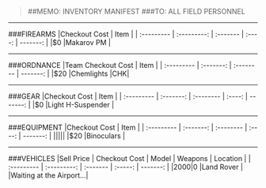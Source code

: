 > ##MEMO: INVENTORY MANIFEST
> ###TO: ALL FIELD PERSONNEL

----------
###FIREARMS
|Checkout Cost | Item    	 |
| :--------- | :---------: | :------- | :----: | -------: |
|$0  |Makarov PM	|

***

###ORDNANCE
|Team Checkout Cost | Item	|
| :--------- | :-------: | :-------- | -------: |
|$20  |Chemlights	    |CHK|

***

###GEAR
|Checkout Cost | Item	|
| :--------- | :-------: | :-------- | :----: | -------: |
|$0  |Light H-Suspender	|

***

###EQUIPMENT
|Checkout Cost | Item	|
| :--------- | :-------: | :-------- | :----: | -------: |
|||||
|$20  |Binoculars    |

***

###VEHICLES
|Sell Price | Checkout Cost  | Model   | Weapons 	 | Location |
| :--------- | :---------: | :------- | :-----: | -------: |
|$2000  |$0     |Land Rover		  |     |Waiting at the Airport...|
